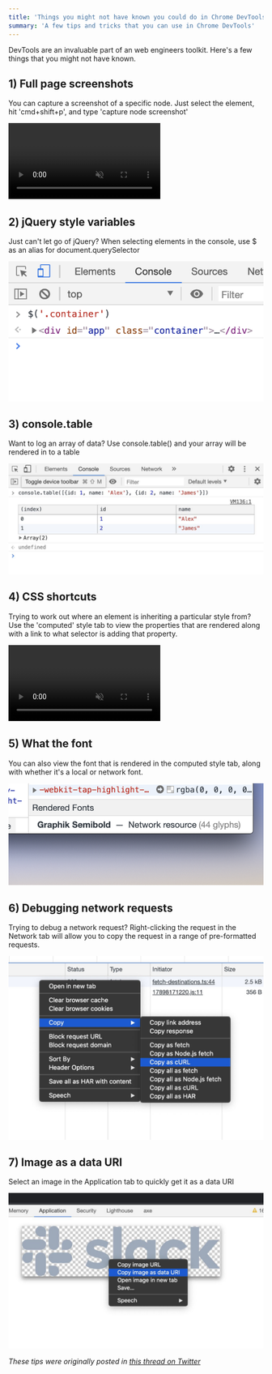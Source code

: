 ```yaml
---
title: 'Things you might not have known you could do in Chrome DevTools'
summary: 'A few tips and tricks that you can use in Chrome DevTools'
---
```


DevTools are an invaluable part of an web engineers toolkit. Here's a few things that you might not have known.

## 1) Full page screenshots

You can capture a screenshot of a specific node. Just select the element, hit 'cmd+shift+p', and type 'capture node screenshot'

<video controls autoplay loop muted>
  <source src="/img/2021-08-24-chrome-devtools-tips/screenshots.mp4" type="video/mp4" />
</video>

## 2) jQuery style variables

Just can't let go of jQuery? When selecting elements in the console, use $ as an alias for document.querySelector

![](/img/2021-08-24-chrome-devtools-tips/jquery-variables.png)

## 3) console.table

Want to log an array of data? Use console.table() and your array will be rendered in to a table

![](/img/2021-08-24-chrome-devtools-tips/console-table.jpeg)

## 4) CSS shortcuts

Trying to work out where an element is inheriting a particular style from? Use the 'computed' style tab to view the properties that are rendered along with a link to what selector is adding that property.

<video controls autoplay loop muted>
  <source src="/img/2021-08-24-chrome-devtools-tips/style-inheritance.mp4" type="video/mp4" />
</video>

## 5) What the font

You can also view the font that is rendered in the computed style tab, along with whether it's a local or network font.

![](/img/2021-08-24-chrome-devtools-tips/font-rendering.png)

## 6) Debugging network requests

Trying to debug a network request? Right-clicking the request in the Network tab will allow you to copy the request in a range of pre-formatted requests.

![](/img/2021-08-24-chrome-devtools-tips/debug-network.jpeg)

## 7) Image as a data URI

Select an image in the Application tab to quickly get it as a data URI

![](/img/2021-08-24-chrome-devtools-tips/image-data-uri.jpeg)

_These tips were originally posted in [this thread on Twitter](https://twitter.com/alexjpate/status/1270722106662125568)_
